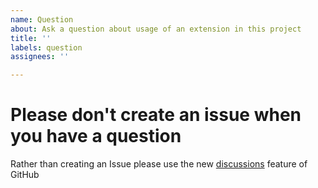 ```yaml
---
name: Question
about: Ask a question about usage of an extension in this project
title: ''
labels: question
assignees: ''

---
```


# Please don't create an issue when you have a question
Rather than creating an Issue please use the new [discussions](https://github.com/rfennell/AzurePipelines/discussions/new) feature of GitHub
